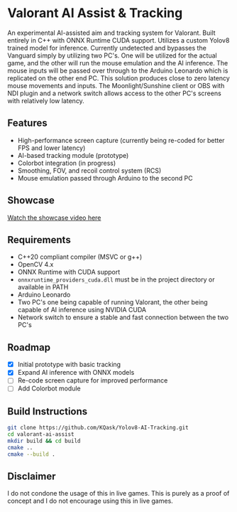 # Valorant AI Assist & Tracking

An experimental AI-assisted aim and tracking system for Valorant. Built entirely in C++ with ONNX Runtime CUDA support. Utilizes a custom Yolov8 trained model for inference. Currently undetected and bypasses the Vanguard simply by utilizing two PC's. One will be utilized for the actual game, and the other will run the mouse emulation and the AI inference. 
The mouse inputs will be passed over through to the Arduino Leonardo which is replicated on the other end PC. This solution produces close to zero latency mouse movements and inputs. The Moonlight/Sunshine client or OBS with NDI plugin and a network switch allows access to the other PC's screens with relatively low latency.

## Features
- High-performance screen capture (currently being re-coded for better FPS and lower latency)
- AI-based tracking module (prototype)
- Colorbot integration (in progress)
- Smoothing, FOV, and recoil control system (RCS)
- Mouse emulation passed through Arduino to the second PC

## Showcase
[Watch the showcase video here](https://streamable.com/1y7u62)

## Requirements
- C++20 compliant compiler (MSVC or g++)
- OpenCV 4.x
- ONNX Runtime with CUDA support
- `onnxruntime_providers_cuda.dll` must be in the project directory or available in PATH
- Arduino Leonardo
- Two PC's one being capable of running Valorant, the other being capable of AI inference using NVIDIA CUDA
- Network switch to ensure a stable and fast connection between the two PC's

## Roadmap
- [x] Initial prototype with basic tracking
- [x] Expand AI inference with ONNX models
- [ ] Re-code screen capture for improved performance
- [ ] Add Colorbot module

## Build Instructions
```bash
git clone https://github.com/KQask/Yolov8-AI-Tracking.git
cd valorant-ai-assist
mkdir build && cd build
cmake ..
cmake --build .
```

## Disclaimer
I do not condone the usage of this in live games. This is purely as a proof of concept and I do not encourage using this in live games. 
